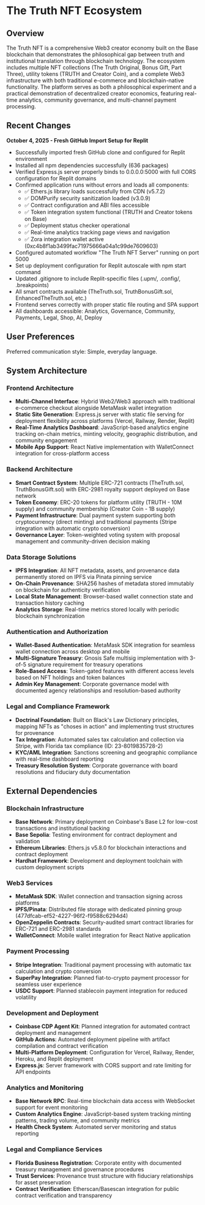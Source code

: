 # The Truth NFT Ecosystem

## Overview

The Truth NFT is a comprehensive Web3 creator economy built on the Base blockchain that demonstrates the philosophical gap between truth and institutional translation through blockchain technology. The ecosystem includes multiple NFT collections (The Truth Original, Bonus Gift, Part Three), utility tokens (TRUTH and Creator Coin), and a complete Web3 infrastructure with both traditional e-commerce and blockchain-native functionality. The platform serves as both a philosophical experiment and a practical demonstration of decentralized creator economics, featuring real-time analytics, community governance, and multi-channel payment processing.

## Recent Changes

**October 4, 2025 - Fresh GitHub Import Setup for Replit**
- Successfully imported fresh GitHub clone and configured for Replit environment
- Installed all npm dependencies successfully (636 packages)
- Verified Express.js server properly binds to 0.0.0.0:5000 with full CORS configuration for Replit domains
- Confirmed application runs without errors and loads all components:
  - ✅ Ethers.js library loads successfully from CDN (v5.7.2)
  - ✅ DOMPurify security sanitization loaded (v3.0.9)
  - ✅ Contract configuration and ABI files accessible
  - ✅ Token integration system functional (TRUTH and Creator tokens on Base)
  - ✅ Deployment status checker operational
  - ✅ Real-time analytics tracking page views and navigation
  - ✅ Zora integration wallet active (0xc4b8f1ab3499fac71975666a04a1c99de7609603)
- Configured automated workflow "The Truth NFT Server" running on port 5000
- Set up deployment configuration for Replit autoscale with npm start command
- Updated .gitignore to include Replit-specific files (.upm/, .config/, .breakpoints)
- All smart contracts available (TheTruth.sol, TruthBonusGift.sol, EnhancedTheTruth.sol, etc.)
- Frontend serves correctly with proper static file routing and SPA support
- All dashboards accessible: Analytics, Governance, Community, Payments, Legal, Shop, AI, Deploy

## User Preferences

Preferred communication style: Simple, everyday language.

## System Architecture

### Frontend Architecture
- **Multi-Channel Interface**: Hybrid Web2/Web3 approach with traditional e-commerce checkout alongside MetaMask wallet integration
- **Static Site Generation**: Express.js server with static file serving for deployment flexibility across platforms (Vercel, Railway, Render, Replit)
- **Real-Time Analytics Dashboard**: JavaScript-based analytics engine tracking on-chain metrics, minting velocity, geographic distribution, and community engagement
- **Mobile App Support**: React Native implementation with WalletConnect integration for cross-platform access

### Backend Architecture
- **Smart Contract System**: Multiple ERC-721 contracts (TheTruth.sol, TruthBonusGift.sol) with ERC-2981 royalty support deployed on Base network
- **Token Economy**: ERC-20 tokens for platform utility (TRUTH - 10M supply) and community membership (Creator Coin - 1B supply)
- **Payment Infrastructure**: Dual payment system supporting both cryptocurrency (direct minting) and traditional payments (Stripe integration with automatic crypto conversion)
- **Governance Layer**: Token-weighted voting system with proposal management and community-driven decision making

### Data Storage Solutions
- **IPFS Integration**: All NFT metadata, assets, and provenance data permanently stored on IPFS via Pinata pinning service
- **On-Chain Provenance**: SHA256 hashes of metadata stored immutably on blockchain for authenticity verification
- **Local State Management**: Browser-based wallet connection state and transaction history caching
- **Analytics Storage**: Real-time metrics stored locally with periodic blockchain synchronization

### Authentication and Authorization
- **Wallet-Based Authentication**: MetaMask SDK integration for seamless wallet connection across desktop and mobile
- **Multi-Signature Treasury**: Gnosis Safe multisig implementation with 3-of-5 signature requirement for treasury operations
- **Role-Based Access**: Token-gated features with different access levels based on NFT holdings and token balances
- **Admin Key Management**: Corporate governance model with documented agency relationships and resolution-based authority

### Legal and Compliance Framework
- **Doctrinal Foundation**: Built on Black's Law Dictionary principles, mapping NFTs as "choses in action" and implementing trust structures for provenance
- **Tax Integration**: Automated sales tax calculation and collection via Stripe, with Florida tax compliance (ID: 23-8019835728-2)
- **KYC/AML Integration**: Sanctions screening and geographic compliance with real-time dashboard reporting
- **Treasury Resolution System**: Corporate governance with board resolutions and fiduciary duty documentation

## External Dependencies

### Blockchain Infrastructure
- **Base Network**: Primary deployment on Coinbase's Base L2 for low-cost transactions and institutional backing
- **Base Sepolia**: Testing environment for contract deployment and validation
- **Ethereum Libraries**: Ethers.js v5.8.0 for blockchain interactions and contract deployment
- **Hardhat Framework**: Development and deployment toolchain with custom deployment scripts

### Web3 Services
- **MetaMask SDK**: Wallet connection and transaction signing across platforms
- **IPFS/Pinata**: Distributed file storage with dedicated pinning group (477dfcab-ef52-4227-96f2-f9588c6294d4)
- **OpenZeppelin Contracts**: Security-audited smart contract libraries for ERC-721 and ERC-2981 standards
- **WalletConnect**: Mobile wallet integration for React Native application

### Payment Processing
- **Stripe Integration**: Traditional payment processing with automatic tax calculation and crypto conversion
- **SuperPay Integration**: Planned fiat-to-crypto payment processor for seamless user experience
- **USDC Support**: Planned stablecoin payment integration for reduced volatility

### Development and Deployment
- **Coinbase CDP Agent Kit**: Planned integration for automated contract deployment and management
- **GitHub Actions**: Automated deployment pipeline with artifact compilation and contract verification
- **Multi-Platform Deployment**: Configuration for Vercel, Railway, Render, Heroku, and Replit deployment
- **Express.js**: Server framework with CORS support and rate limiting for API endpoints

### Analytics and Monitoring
- **Base Network RPC**: Real-time blockchain data access with WebSocket support for event monitoring
- **Custom Analytics Engine**: JavaScript-based system tracking minting patterns, trading volume, and community metrics
- **Health Check System**: Automated server monitoring and status reporting

### Legal and Compliance Services
- **Florida Business Registration**: Corporate entity with documented treasury management and governance procedures
- **Trust Services**: Provenance trust structure with fiduciary relationships for asset preservation
- **Contract Verification**: Etherscan/Basescan integration for public contract verification and transparency